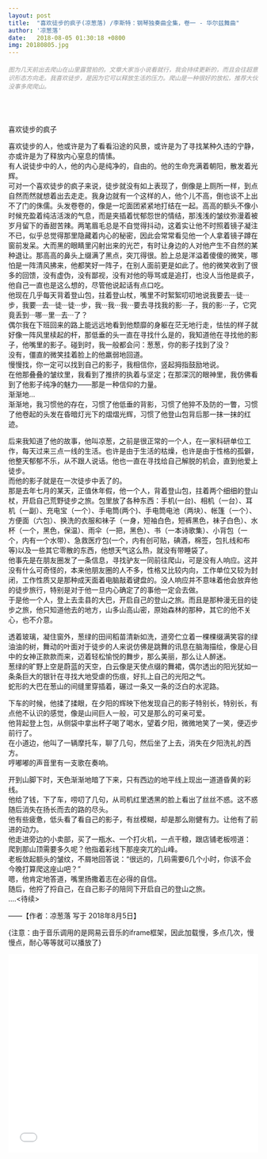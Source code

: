 ```yaml
---
layout: post
title:  "喜欢徒步的疯子(凉葱落) /李斯特：钢琴独奏曲全集，卷一 - 华尔兹舞曲"
author: '凉葱落'
date:   2018-08-05 01:30:18 +0800
img: 20180805.jpg
---
```

<h5 style="color:#999; font-size:12px;font-weight:300">图为几天前出去爬山在山里露营拍的。文章大家当小说看就行，我会持续更新的，而且会往超意识形态方向走。我喜欢徒步，是因为它可以释放生活的压力。爬山是一种很好的放松，推荐大伙没事多爬爬山。</h5>
<br>
<br>

喜欢徒步的疯子<br>

喜欢徒步的人，他或许是为了看看沿途的风景，或许是为了寻找某种久违的宁静，亦或许是为了释放内心窒息的情愫。<br>
有人说徒步中的人，他的内心是纯净的，自由的。他的生命充满着朝阳，散发着光辉。<br>
可对一个喜欢徒步的疯子来说，徒步就没有如上表现了，倒像是上厕所一样，到点自然而然就想着出去走走。我身边就有一个这样的人，他个儿不高，倒也谈不上出不了门的侏儒。头发卷卷的，像是一坨面团紧紧地打结在一起。高高的额头不像小时候充盈着纯洁活泼的气息，而是夹插着忧郁怨世的情结，那浅浅的皱纹弥漫着被岁月留下的香甜苦辣。两笔眉毛总是不自觉得抖动，这着实让他不时照着镜子凝注不已，似乎总觉得那里隐藏着内心的秘密，因此会常常看见他一个人拿着镜子蹲在窗前发呆。大而黑的眼睛里闪射出来的光芒，有时让身边的人对他产生不自然的某种退让。那高高的鼻头上缀满了黑点，突兀得很。脸上总是洋溢着傻傻的微笑，哪怕是一阵清风拂来，他都笑好一阵子，在别人面前更是如此了。他的微笑收到了很多的回馈，没有虚伪，没有鄙视，没有对他的辱骂或是追打，也没人当他是疯子，他自己一直也是这么想的，尽管他说起话有点口吃。<br>
他现在几乎每天背着登山包，拄着登山杖，嘴里不时絮絮叨叨地说我要去···徒···步，我要···去···徒···徒···步，我···我···我···要去寻找我的影···子，我的影···子，它究竟丢到···哪···里···去···了？<br>
偶尔我在下班回来的路上能远远地看到他颓靡的身躯在茫无地行走，怯怯的样子就好像一阵风里椟起的杆，那低垂的头一直在寻找什么是的，我知道他在寻找他的影子，他嘴里的影子。碰到时，我一般都会问：葱葱，你的影子找到了没？<br>
没有，僵直的微笑挂着脸上的他羸弱地回道。<br>
慢慢找，你一定可以找到自己的影子，我相信你，竖起拇指鼓励地说。<br>
在他那叠叠的皱纹里，我看到了推挤的执着与坚定；在那深沉的眼神里，我仿佛看到了他影子纯净的魅力——那是一种信仰的力量。<br>
渐渐地...<br>
渐渐地，我习惯他的存在，习惯了他低垂的背影，习惯了他猝不及防的一瞥，习惯了他卷起的头发在昏暗灯光下的熠熠光辉，习惯了他登山包背后那一抹一抹的红迹。<br>


后来我知道了他的故事，他叫凉葱，之前是很正常的一个人，在一家科研单位工作，每天过来三点一线的生活。也许是由于生活的枯燥，也许是由于性格的孤僻，他整天郁郁不乐，从不跟人说话。他也一直在寻找给自己解脱的机会，直到他爱上徒步。<br>
而他的影子就是在一次徒步中丢了的。<br>
那是去年七月的某天，正值休年假，他一个人，背着登山包，拄着两个细细的登山杖，开启自己荒野徒步之旅。包里放了各种东西：手机(一台)、相机（一台）、耳机（一副）、充电宝（一个）、手电筒(两个)、手电筒电池（两块）、帐篷（一个）、方便面（六包）、换洗的衣服和袜子（一身，短袖白色，短裤黑色，袜子白色）、水杯（一个，黑色，保温）、雨伞（一把，黑色）、书（一本诗歌集）、小背包（一个，内有一个水带）、急救医疗包(一个，内有创可贴，碘酒，棉签，包扎线和布等)以及一些其它零散的东西，他想天气这么热，就没有带睡袋了。<br>
他事先是在朋友圈发了一条信息，寻找驴友一同前往爬山，可是没有人响应。这并没有什么可奇怪的，本来他朋友圈的人不多，性格又比较内向，工作单位又较为封闭，工作性质又是那种成天面着电脑敲着键盘的。没人响应并不意味着他会放弃他的徒步旅行，特别是对于他一旦内心确定了的事他一定会去做。<br>
于是他一个人，登上去圭县的大巴，开启自己的登山之旅。而且是那种漫无目的徒步之旅，他只知道他去的地方，山多山高山密，原始森林的那种，其它的他不关心，也不介意。<br>

透着玻璃，凝住窗外，葱绿的田间稻苗清新如洗，道旁伫立着一棵棵缀满笑容的绿油油的树，舞动的叶面对于徒步的人来说仿佛是跳舞的讯息在脑海描绘，像是心目中的女神正款款而来，迈着轻松愉悦的舞步，那么美丽，那么让人醉迷。<br>
葱绿的旷野上空是蔚蓝的天空，白云像是天使点缀的舞裙，偶尔透出的阳光犹如一条条巨大的银针在寻找大地受虐的伤痕，好扎上自己的光阳之气。<br>
蛇形的大巴在葱山的间缝里穿插着，碾过一条又一条的泛白的水泥路。<br>

下车的时候，他揉了揉眼，在夕阳的辉映下他发现自己的影子特别长，特别长，有点他不认识的感觉，像是山间巨人一般，可又是那么的可亲可爱。<br>
他背起登上包，从侧袋中拿出杯子喝了喝水，望着夕阳，微微地笑了一笑，便迈步前行了。<br>
在小道边，他叫了一辆摩托车，聊了几句，然后坐了上去，消失在夕阳洗礼的西方。<br>
哼嘟嘟的声音里有一支歌在奏响。<br>

开到山脚下时，天色渐渐地暗了下来，只有西边的地平线上现出一道道昏黄的彩线。<br>
他给了钱，下了车，唠叨了几句，从司机红里透黑的脸上看出了丝丝不惑。这不惑随后消失在扬长而去的路的尽头。<br>
他有些疲惫，低头看了看自己的影子，有丝模糊，却是那么刚健有力。让他有了前进的动力。<br>
他走进旁边的小卖部，买了一瓶水、一个打火机，一点干粮，跟店铺老板唠道：<br>
爬到那山顶需要多久呢？他指着彩线下那座突兀的山峰。<br>
老板敛起额头的皱纹，不屑地回答说：“很远的，几码需要6几个小时，你该不会今晚打算爬这座山吧？”<br>
嗯，他肯定地答道，嘴里扬撒着志在必得的自信。<br>
随后，他捋了捋自己，在自己影子的陪同下开启自己的登山之旅。<br>
....<待续>





——【作者：凉葱落 写于 2018年8月5日】

{注意：由于音乐调用的是网易云音乐的iframe框架，因此加载慢，多点几次，慢慢点，耐心等等就可以播放了}
<iframe frameborder="0" src="//music.163.com/outchain/player?type=1&id=3391091&auto=1&height=430" allowfullscreen style="width:100%;height:400px"></iframe>

